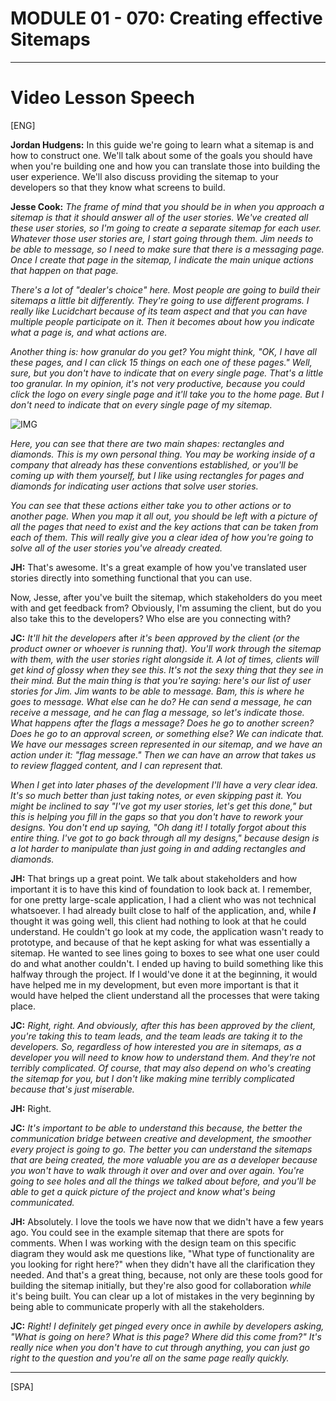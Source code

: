 # MODULE 01 - 070: Creating effective Sitemaps

***

# Video Lesson Speech

[ENG]  

**Jordan Hudgens:** In this guide we're going to learn 
what a sitemap is and how to construct one. We'll talk about some of the
 goals you should have when you're building one and how you can 
translate those into building the user experience. We'll also discuss 
providing the sitemap to your developers so that they know what screens 
to build.

**Jesse Cook:** *The frame of mind that you should be
 in when you approach a sitemap is that it should answer all of the user
 stories. We've created all these user stories, so I'm going to create a
 separate sitemap for each user. Whatever those user stories are, I 
start going through them. Jim needs to be able to message, so I need to 
make sure that there is a messaging page. Once I create that page in the
 sitemap, I indicate the main unique actions that happen on that page.*

*There's a lot of "dealer's choice" here. Most people are going to
 build their sitemaps a little bit differently. They're going to use 
different programs. I really like Lucidchart because of its team aspect 
and that you can have multiple people participate on it. Then it becomes
 about how you indicate what a page is, and what actions are.*

*Another thing is: how granular do you get? You might think, "OK, I
 have all these pages, and I can click 15 things on each one of these 
pages." Well, sure, but you don't have to indicate that on every single 
page. That's a little too granular. In my opinion, it's not very 
productive, because you could click the logo on every single page and 
it'll take you to the home page. But I don't need to indicate that on 
every single page of my sitemap.*

![IMG](/home/dev/git/2_iKASTAROAK/DevCamp_General/myLearningProcess/DevCamp2025/FullStack/MODULE_01_SCSS/01_067-082_UI-UX/01-070/01-070_IMG1.png)

*Here, you can see that there are two main shapes: rectangles and 
diamonds. This is my own personal thing. You may be working inside of a 
company that already has these conventions established, or you'll be 
coming up with them yourself, but I like using rectangles for pages and 
diamonds for indicating user actions that solve user stories.*

*You can see that these actions either take you to other actions 
or to another page. When you map it all out, you should be left with a 
picture of all the pages that need to exist and the key actions that can
 be taken from each of them. This will really give you a clear idea of 
how you're going to solve all of the user stories you've already 
created.*

**JH:** That's awesome. It's a great example of how 
you've translated user stories directly into something functional that 
you can use.

Now, Jesse, after you've built the sitemap, which stakeholders do you
 meet with and get feedback from? Obviously, I'm assuming the client, 
but do you also take this to the developers? Who else are you connecting
 with?

**JC:** *It'll hit the developers* after *it's
 been approved by the client (or the product owner or whoever is running
 that). You'll work through the sitemap with them, with the user stories
 right alongside it. A lot of times, clients will get kind of glossy 
when they see this. It's not the sexy thing that they see in their mind.
 But the main thing is that you're saying: here's our list of user 
stories for Jim. Jim wants to be able to message. Bam, this is where he 
goes to message. What else can he do? He can send a message, he can 
receive a message, and he can flag a message, so let's indicate those. 
What happens after the flags a message? Does he go to another screen? 
Does he go to an approval screen, or something else? We can indicate 
that. We have our messages screen represented in our sitemap, and we 
have an action under it: "flag message." Then we can have an arrow that 
takes us to review flagged content, and I can represent that.*

*When I get into later phases of the development I'll have a very 
clear idea. It's so much better than just taking notes, or even skipping
 past it. You might be inclined to say "I've got my user stories, let's 
get this done," but this is helping you fill in the gaps so that you 
don't have to rework your designs. You don't end up saying, "Oh dang it!
 I totally forgot about this entire thing. I've got to go back through 
all my designs," because design is a lot harder to manipulate than just 
going in and adding rectangles and diamonds.*

**JH:** That brings up a great point. We talk about 
stakeholders and how important it is to have this kind of foundation to 
look back at. I remember, for one pretty large-scale application, I had a
 client who was not technical whatsoever. I had already built close to 
half of the application, and, while ***I*** thought 
it was going well, this client had nothing to look at that he could 
understand. He couldn't go look at my code, the application wasn't ready
 to prototype, and because of that he kept asking for what was 
essentially a sitemap. He wanted to see lines going to boxes to see what
 one user could do and what another couldn't. I ended up having to build
 something like this halfway through the project. If I would've done it 
at the beginning, it would have helped me in my development, but even 
more important is that it would have helped the client understand all 
the processes that were taking place.

**JC:** *Right, right. And obviously, after this has 
been approved by the client, you're taking this to team leads, and the 
team leads are taking it to the developers. So, regardless of how 
interested you are in sitemaps, as a developer you will need to know how
 to understand them. And they're not terribly complicated. Of course, 
that may also depend on who's creating the sitemap for you, but I don't 
like making mine terribly complicated because that's just miserable.*

**JH:** Right.

**JC:** *It's important to be able to understand this
 because, the better the communication bridge between creative and 
development, the smoother every project is going to go. The better you 
can understand the sitemaps that are being created, the more valuable 
you are as a developer because you won't have to walk through it over 
and over and over again. You're going to see holes and all the things we
 talked about before, and you'll be able to get a quick picture of the 
project and know what's being communicated.*

**JH:** Absolutely. I love the tools we have now that we
 didn't have a few years ago. You could see in the example sitemap that 
there are spots for comments. When I was working with the design team on
 this specific diagram they would ask me questions like, "What type of 
functionality are you looking for right here?" when they didn't have all
 the clarification they needed. And that's a great thing, because, not 
only are these tools good for building the sitemap initially, but 
they're also good for collaboration *while* it's being built. You
 can clear up a lot of mistakes in the very beginning by being able to 
communicate properly with all the stakeholders.

**JC:** *Right! I definitely get pinged every once in
 awhile by developers asking, "What is going on here? What is this page?
 Where did this come from?" It's really nice when you don't have to cut 
through anything, you can just go right to the question and you're all 
on the same page really quickly.*

***

[SPA]  
